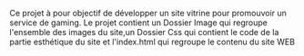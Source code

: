 Ce projet à pour objectif de développer un site vitrine pour promouvoir un service de gaming.
Le projet contient un Dossier Image qui regroupe l'ensemble des images du site,un Dossier Css qui contient le code de la partie esthétique du site et l'index.html qui regroupe le contenu du site WEB
